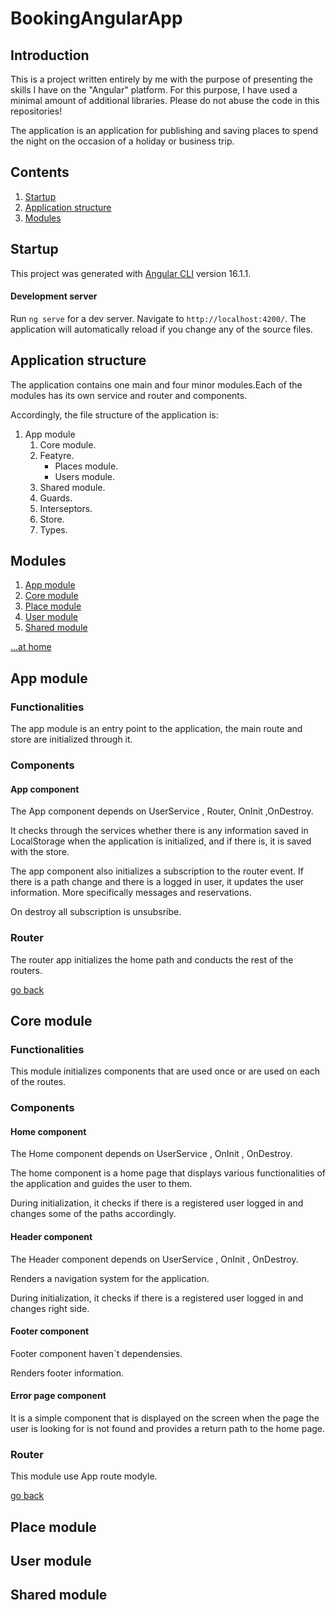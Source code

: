 # BookingAngularApp

## Introduction
This is a project written entirely by me with the purpose of presenting the skills I have on the "Angular" platform. For this purpose, I have used a minimal amount of additional libraries. Please do not abuse the code in this repositories!

The application is an application for publishing and saving places to spend the night on the occasion of a holiday or business trip.

## Contents
1. [Startup](#startup)
2. [Application structure](#application-structure)
3. [Modules](#modules)

## Startup
This project was generated with [Angular CLI](https://github.com/angular/angular-cli) version 16.1.1.

#### Development server

Run `ng serve` for a dev server. Navigate to `http://localhost:4200/`. The application will automatically reload if you change any of the source files.

## Application structure

Тhe application contains one main and four minor modules.Each of the modules has its own service and router and components.

Accordingly, the file structure of the application is:

1. App module
    1. Core module.
    2. Featyre.
        * Places module.
        * Users module.
    3. Shared module.
    4. Guards.
    5. Interseptors.
    6. Store. 
    7. Types. 



## Modules 

1. [App module](#app-module)
2. [Core module](#core-module)
3. [Place module](#place-module)
4. [User module](#user-module)
5. [Shared module](#shared-module) 


[...at home](#contents)

## App module
 ### Functionalities 
The app module is an entry point to the application, the main route and store are initialized through it.

### Components 

#### App component 
The App component depends on UserService , Router, OnInit ,OnDestroy.

It checks through the services whether there is any information saved in LocalStorage when the application is initialized, and if there is, it is saved with the store.

The app component also initializes a subscription to the router event. If there is a path change and there is a logged in user, it updates the user information. More specifically messages and reservations.

On destroy all subscription is unsubsribe.

### Router 

The router app initializes the home path and conducts the rest of the routers.


[go back](#modules)

## Core module 

### Functionalities 
This module initializes components that are used once or are used on each of the routes.

### Components 

#### Home component 

The Home component depends on UserService , OnInit , OnDestroy.

The home component is a home page that displays various functionalities of the application and guides the user to them.

During initialization, it checks if there is a registered user logged in and changes some of the paths accordingly.


#### Header component 

The Header component depends on UserService , OnInit , OnDestroy.

Renders a navigation system for the application.

During initialization, it checks if there is a registered user logged in and changes right side.

#### Footer component 

Footer component haven`t dependensies. 

Renders footer information.

#### Error page  component 

It is a simple component that is displayed on the screen when the page the user is looking for is not found and provides a return path to the home page.

### Router 

This module use App route modyle. 

[go back](#modules)

## Place module 

## User module 

## Shared module 